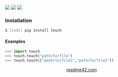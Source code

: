 <!--
https://readme42.com
-->


[![](https://img.shields.io/pypi/v/touch.svg?maxAge=3600)](https://pypi.org/project/touch/)
[![](https://img.shields.io/badge/License-Unlicense-blue.svg?longCache=True)](https://unlicense.org/)
[![](https://github.com/andrewp-as-is/touch.py/workflows/tests42/badge.svg)](https://github.com/andrewp-as-is/touch.py/actions)

### Installation
```bash
$ [sudo] pip install touch
```

#### Examples
```python
>>> import touch
>>> touch.touch("path/to/file")
>>> touch.touch(["path/to/file1","path/to/file2"])
```

<p align="center">
    <a href="https://readme42.com/">readme42.com</a>
</p>
